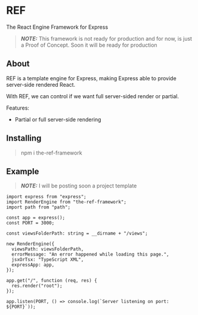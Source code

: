 # REF
The React Engine Framework for Express

> ***NOTE:*** This framework is not ready for production and for now, is just a Proof of Concept. Soon it will be ready for production

## About
REF is a template engine for Express, making Express able to provide server-side rendered React.

With REF, we can control if we want full server-sided render or partial.

Features:
- Partial or full server-side rendering

## Installing
> npm i the-ref-framework

## Example
> ***NOTE:*** I will be posting soon a project template

```
import express from "express";
import RenderEngine from "the-ref-framework";
import path from "path";

const app = express();
const PORT = 3000;

const viewsFolderPath: string = __dirname + "/views";

new RenderEngine({
  viewsPath: viewsFolderPath,
  errorMessage: "An error happened while loading this page.",
  jsxOrTsx: "TypeScript XML",
  expressApp: app,
});

app.get("/", function (req, res) {
  res.render("root");
});

app.listen(PORT, () => console.log(`Server listening on port: ${PORT}`));
```


